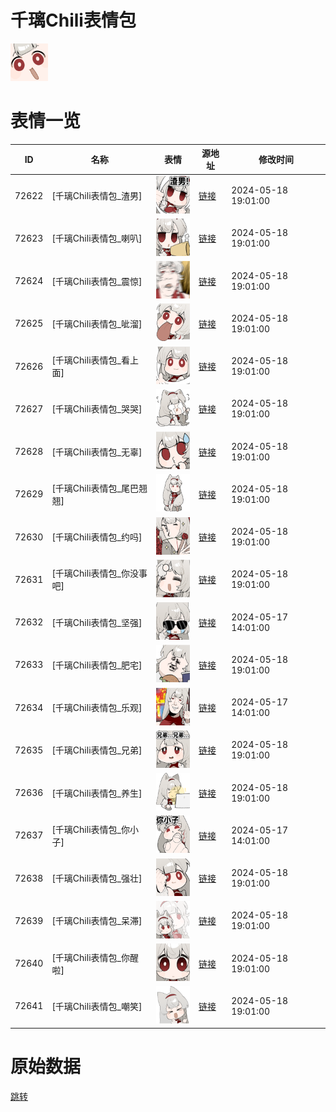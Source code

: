 # 千璃Chili表情包

<img src="./cover.png" height="60" alt="cover" />

# 表情一览

|ID|名称|表情|源地址|修改时间|
|----|----|----|----|----|
|72622|[千璃Chili表情包_渣男]|<img src="./pic/072622_%5B千璃Chili表情包_渣男%5D.png" height="60" alt="渣男"/>|[链接](https://i0.hdslb.com/bfs/garb/5b8d68d14af970dfcb7c8f9f7b25f9cd46542937.png)|2024-05-18 19:01:00|
|72623|[千璃Chili表情包_喇叭]|<img src="./pic/072623_%5B千璃Chili表情包_喇叭%5D.png" height="60" alt="喇叭"/>|[链接](https://i0.hdslb.com/bfs/garb/b67a1d2753b968c337ddc4417e345684e551c4e4.png)|2024-05-18 19:01:00|
|72624|[千璃Chili表情包_震惊]|<img src="./pic/072624_%5B千璃Chili表情包_震惊%5D.png" height="60" alt="震惊"/>|[链接](https://i0.hdslb.com/bfs/garb/1ad165e7580392355ea0e2fe8eab5d5a34e5e0f6.png)|2024-05-18 19:01:00|
|72625|[千璃Chili表情包_呲溜]|<img src="./pic/072625_%5B千璃Chili表情包_呲溜%5D.png" height="60" alt="呲溜"/>|[链接](https://i0.hdslb.com/bfs/garb/c844df5e1d6f1cc72c517c8517155717e809aaf2.png)|2024-05-18 19:01:00|
|72626|[千璃Chili表情包_看上面]|<img src="./pic/072626_%5B千璃Chili表情包_看上面%5D.png" height="60" alt="看上面"/>|[链接](https://i0.hdslb.com/bfs/garb/f64a2fc2a13e12a0789df595ac532a7e126de0c7.png)|2024-05-18 19:01:00|
|72627|[千璃Chili表情包_哭哭]|<img src="./pic/072627_%5B千璃Chili表情包_哭哭%5D.png" height="60" alt="哭哭"/>|[链接](https://i0.hdslb.com/bfs/garb/0607320411ede9cb7e8c832b3ec581c1b6c6f399.png)|2024-05-18 19:01:00|
|72628|[千璃Chili表情包_无辜]|<img src="./pic/072628_%5B千璃Chili表情包_无辜%5D.png" height="60" alt="无辜"/>|[链接](https://i0.hdslb.com/bfs/garb/218f7cc04c4b3f1f7e0f4cfb9ccfe05d0e27066d.png)|2024-05-18 19:01:00|
|72629|[千璃Chili表情包_尾巴翘翘]|<img src="./pic/072629_%5B千璃Chili表情包_尾巴翘翘%5D.png" height="60" alt="尾巴翘翘"/>|[链接](https://i0.hdslb.com/bfs/garb/ca2484bdc07a074ee37b5d2104f28a7f9193ab9e.png)|2024-05-18 19:01:00|
|72630|[千璃Chili表情包_约吗]|<img src="./pic/072630_%5B千璃Chili表情包_约吗%5D.png" height="60" alt="约吗"/>|[链接](https://i0.hdslb.com/bfs/garb/30ca9811ce8fa9805c013960effd140b0f6abf16.png)|2024-05-18 19:01:00|
|72631|[千璃Chili表情包_你没事吧]|<img src="./pic/072631_%5B千璃Chili表情包_你没事吧%5D.png" height="60" alt="你没事吧"/>|[链接](https://i0.hdslb.com/bfs/garb/d73403ff4e9aff3f8f46d6fcabd9f4bb85e90a38.png)|2024-05-18 19:01:00|
|72632|[千璃Chili表情包_坚强]|<img src="./pic/072632_%5B千璃Chili表情包_坚强%5D.png" height="60" alt="坚强"/>|[链接](https://i0.hdslb.com/bfs/garb/90127f8912424f499917701cd2570d2952e49396.png)|2024-05-17 14:01:00|
|72633|[千璃Chili表情包_肥宅]|<img src="./pic/072633_%5B千璃Chili表情包_肥宅%5D.png" height="60" alt="肥宅"/>|[链接](https://i0.hdslb.com/bfs/garb/b83c35ff4272299ec7b584a550d57959b93e692e.png)|2024-05-18 19:01:00|
|72634|[千璃Chili表情包_乐观]|<img src="./pic/072634_%5B千璃Chili表情包_乐观%5D.png" height="60" alt="乐观"/>|[链接](https://i0.hdslb.com/bfs/garb/5aec06675ecc30a469472bb9416b57dff1eeda71.png)|2024-05-17 14:01:00|
|72635|[千璃Chili表情包_兄弟]|<img src="./pic/072635_%5B千璃Chili表情包_兄弟%5D.png" height="60" alt="兄弟"/>|[链接](https://i0.hdslb.com/bfs/garb/a5e7c9d04b06bc24380d88c0db9d61b2c1c310fe.png)|2024-05-18 19:01:00|
|72636|[千璃Chili表情包_养生]|<img src="./pic/072636_%5B千璃Chili表情包_养生%5D.png" height="60" alt="养生"/>|[链接](https://i0.hdslb.com/bfs/garb/ac65da58d104379203c5bfb930ce2142574227f5.png)|2024-05-18 19:01:00|
|72637|[千璃Chili表情包_你小子]|<img src="./pic/072637_%5B千璃Chili表情包_你小子%5D.png" height="60" alt="你小子"/>|[链接](https://i0.hdslb.com/bfs/garb/b8bb7df26ac8dc168365254e8da99c8feb1947d1.png)|2024-05-17 14:01:00|
|72638|[千璃Chili表情包_强壮]|<img src="./pic/072638_%5B千璃Chili表情包_强壮%5D.png" height="60" alt="强壮"/>|[链接](https://i0.hdslb.com/bfs/garb/339713668d24a12eb8bb83599335975aeff6207c.png)|2024-05-18 19:01:00|
|72639|[千璃Chili表情包_呆滞]|<img src="./pic/072639_%5B千璃Chili表情包_呆滞%5D.png" height="60" alt="呆滞"/>|[链接](https://i0.hdslb.com/bfs/garb/fcfeb9032bf54ef77b6bab086ce1ab6eeb564083.png)|2024-05-18 19:01:00|
|72640|[千璃Chili表情包_你醒啦]|<img src="./pic/072640_%5B千璃Chili表情包_你醒啦%5D.png" height="60" alt="你醒啦"/>|[链接](https://i0.hdslb.com/bfs/garb/09e79ad6905a2b02ef3982670268df1ca085245b.png)|2024-05-18 19:01:00|
|72641|[千璃Chili表情包_嘲笑]|<img src="./pic/072641_%5B千璃Chili表情包_嘲笑%5D.png" height="60" alt="嘲笑"/>|[链接](https://i0.hdslb.com/bfs/garb/b2ee4037fcabe1e2c5a0d82937e3422340e580c3.png)|2024-05-18 19:01:00|

# 原始数据

[跳转](./raw.json)

